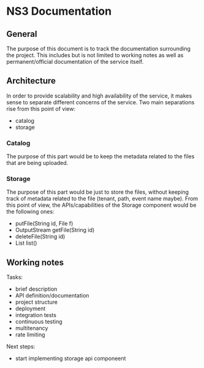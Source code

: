 # NS3 Documentation

## General

The purpose of this document is to track the documentation surrounding the project. This includes but is not limited to working notes as well as permanent/official documentation of the service itself.

## Architecture

In order to provide scalability and high availability of the service, it makes sense to separate different concerns of the service. Two main separations rise from this point of view:

- catalog
- storage

### Catalog

The purpose of this part would be to keep the metadata related to the files that are being uploaded.

### Storage

The purpose of this part would be just to store the files, without keeping track of metadata related to the file (tenant, path, event name maybe). From this point of view, the APIs/capabilities of the Storage component would be the following ones:

- putFile(String id, File f)
- OutputStream getFile(String id)
- deleteFile(String id)
- List<StoredFile> list()

## Working notes

Tasks:

- brief description
- API definition/documentation
- project structure
- deployment
- integration tests
- continuous testing
- multitenancy
- rate limiting

Next steps:

- start implementing storage api componeent
